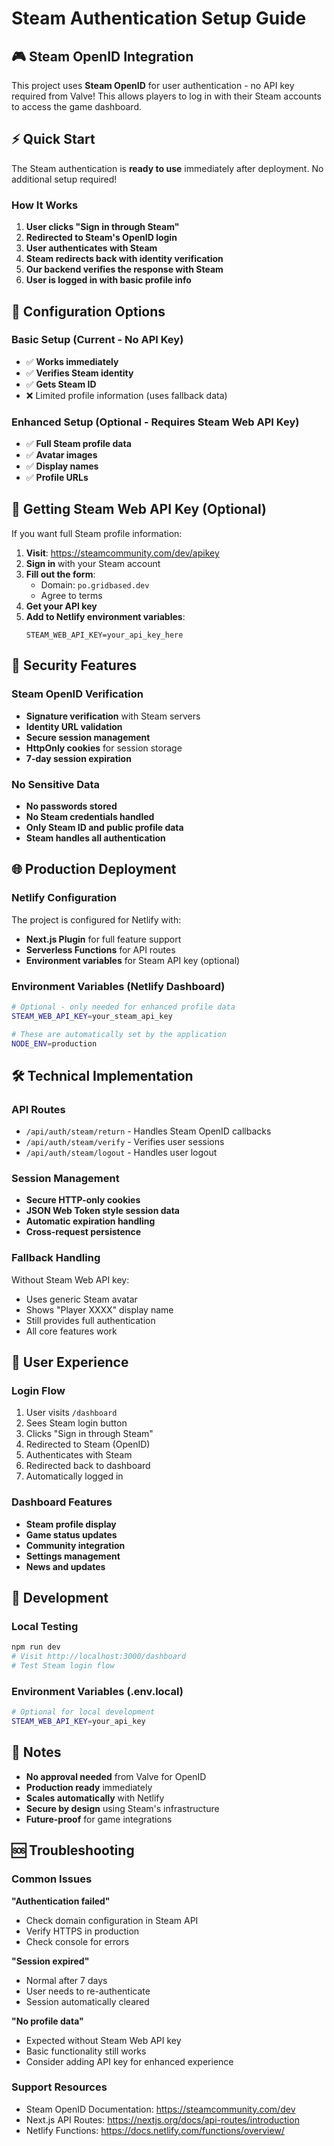 # Steam Authentication Setup Guide

## 🎮 Steam OpenID Integration

This project uses **Steam OpenID** for user authentication - no API key required from Valve! This allows players to log in with their Steam accounts to access the game dashboard.

## ⚡ Quick Start

The Steam authentication is **ready to use** immediately after deployment. No additional setup required!

### How It Works

1. **User clicks "Sign in through Steam"**
2. **Redirected to Steam's OpenID login**
3. **User authenticates with Steam**
4. **Steam redirects back with identity verification**
5. **Our backend verifies the response with Steam**
6. **User is logged in with basic profile info**

## 🔧 Configuration Options

### Basic Setup (Current - No API Key)
- ✅ **Works immediately**
- ✅ **Verifies Steam identity**
- ✅ **Gets Steam ID**
- ❌ Limited profile information (uses fallback data)

### Enhanced Setup (Optional - Requires Steam Web API Key)
- ✅ **Full Steam profile data**
- ✅ **Avatar images**
- ✅ **Display names**
- ✅ **Profile URLs**

## 🚀 Getting Steam Web API Key (Optional)

If you want full Steam profile information:

1. **Visit**: https://steamcommunity.com/dev/apikey
2. **Sign in** with your Steam account
3. **Fill out the form**:
   - Domain: `po.gridbased.dev`
   - Agree to terms
4. **Get your API key**
5. **Add to Netlify environment variables**:
   ```
   STEAM_WEB_API_KEY=your_api_key_here
   ```

## 🔐 Security Features

### Steam OpenID Verification
- **Signature verification** with Steam servers
- **Identity URL validation** 
- **Secure session management**
- **HttpOnly cookies** for session storage
- **7-day session expiration**

### No Sensitive Data
- **No passwords stored**
- **No Steam credentials handled**
- **Only Steam ID and public profile data**
- **Steam handles all authentication**

## 🌐 Production Deployment

### Netlify Configuration
The project is configured for Netlify with:
- **Next.js Plugin** for full feature support
- **Serverless Functions** for API routes
- **Environment variables** for Steam API key (optional)

### Environment Variables (Netlify Dashboard)
```bash
# Optional - only needed for enhanced profile data
STEAM_WEB_API_KEY=your_steam_api_key

# These are automatically set by the application
NODE_ENV=production
```

## 🛠️ Technical Implementation

### API Routes
- `/api/auth/steam/return` - Handles Steam OpenID callbacks
- `/api/auth/steam/verify` - Verifies user sessions
- `/api/auth/steam/logout` - Handles user logout

### Session Management
- **Secure HTTP-only cookies**
- **JSON Web Token style session data**
- **Automatic expiration handling**
- **Cross-request persistence**

### Fallback Handling
Without Steam Web API key:
- Uses generic Steam avatar
- Shows "Player XXXX" display name
- Still provides full authentication
- All core features work

## 🎯 User Experience

### Login Flow
1. User visits `/dashboard`
2. Sees Steam login button
3. Clicks "Sign in through Steam"
4. Redirected to Steam (OpenID)
5. Authenticates with Steam
6. Redirected back to dashboard
7. Automatically logged in

### Dashboard Features
- **Steam profile display**
- **Game status updates**
- **Community integration**
- **Settings management**
- **News and updates**

## 🔧 Development

### Local Testing
```bash
npm run dev
# Visit http://localhost:3000/dashboard
# Test Steam login flow
```

### Environment Variables (.env.local)
```bash
# Optional for local development
STEAM_WEB_API_KEY=your_api_key
```

## 📝 Notes

- **No approval needed** from Valve for OpenID
- **Production ready** immediately
- **Scales automatically** with Netlify
- **Secure by design** using Steam's infrastructure
- **Future-proof** for game integrations

## 🆘 Troubleshooting

### Common Issues

**"Authentication failed"**
- Check domain configuration in Steam API
- Verify HTTPS in production
- Check console for errors

**"Session expired"**
- Normal after 7 days
- User needs to re-authenticate
- Session automatically cleared

**"No profile data"**
- Expected without Steam Web API key
- Basic functionality still works
- Consider adding API key for enhanced experience

### Support Resources
- Steam OpenID Documentation: https://steamcommunity.com/dev
- Next.js API Routes: https://nextjs.org/docs/api-routes/introduction
- Netlify Functions: https://docs.netlify.com/functions/overview/